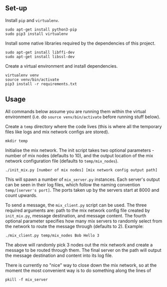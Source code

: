 ## Set-up

Install `pip` and `virtualenv`.

```
sudo apt-get install python3-pip
sudo pip3 install virtualenv
```

Install some native libraries required by the dependencies of this project.

```
sudo apt-get install libffi-dev
sudo apt-get install libssl-dev
```

Create a virtual environment and install dependencies.

```
virtualenv venv
source venv/bin/activate
pip3 install -r requirements.txt
```

## Usage

All commands below assume you are running them within the virtual environment (i.e. do `source venv/bin/activate` before running stuff below).

Create a `temp` directory where the code lives (this is where all the temporary files like logs and mix network configs are stored).

```
mkdir temp
```

Initialise the mix network. The init script takes two optional parameters - number of mix nodes (defaults to 10), and the output location of the mix network configuration file (defaults to `temp/mix_nodes`).

```
./init_mix.py [number of mix nodes] [mix network config output path]
```

This will spawn a number of `mix_server.py` instances. Each server's output can be seen in their log files, which follow the naming convention `temp/[server's port]`. The ports taken up by the servers start at 8000 and count upwards.

To send a message, the `mix_client.py` script can be used. The three required arguments are: path to the mix network config file created by `init_mix.py`, message destination, and message content. The fourth optional parameter specifies how many mix servers to randomly select from the network to route the message through (defaults to 2). Example:

```
./mix_client.py temp/mix_nodes Bob Hello 3
```

The above will randomly pick 3 nodes out the mix network and create a message to be routed through them. The final server on the path will output the message destination and content into its log file.

There is currently no "nice" way to close down the mix network, so at the moment the most convenient way is to do something along the lines of

```
pkill -f mix_server
```

